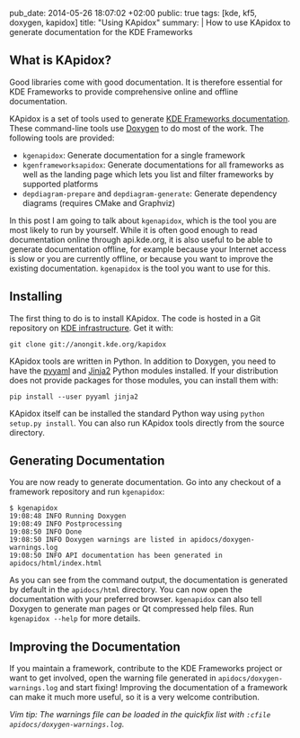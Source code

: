 pub_date: 2014-05-26 18:07:02 +02:00
public: true
tags: [kde, kf5, doxygen, kapidox]
title: "Using KApidox"
summary: |
    How to use KApidox to generate documentation for the KDE Frameworks

## What is KApidox?

Good libraries come with good documentation. It is therefore essential for KDE Frameworks to provide comprehensive online and offline documentation.

KApidox is a set of tools used to generate [KDE Frameworks documentation][ako]. These command-line tools use [Doxygen](http://doxygen.org) to do most of the work. The following tools are provided:

- `kgenapidox`: Generate documentation for a single framework
- `kgenframeworksapidox`: Generate documentations for all frameworks as well as the landing page which lets you list and filter frameworks by supported platforms
- `depdiagram-prepare` and `depdiagram-generate`: Generate dependency diagrams (requires CMake and Graphviz)

In this post I am going to talk about `kgenapidox`, which is the tool you are most likely to run by yourself. While it is often good enough to read documentation online through api.kde.org, it is also useful to be able to generate documentation offline, for example because your Internet access is slow or you are currently offline, or because you want to improve the existing documentation. `kgenapidox` is the tool you want to use for this.

## Installing

The first thing to do is to install KApidox. The code is hosted in a Git repository on [KDE infrastructure](http://quickgit.kde.org/?p=kapidox.git). Get it with:

```
git clone git://anongit.kde.org/kapidox
```

KApidox tools are written in Python. In addition to Doxygen, you need to have the [pyyaml][] and [Jinja2][] Python modules installed. If your distribution does not provide packages for those modules, you can install them with:

```
pip install --user pyyaml jinja2
```

KApidox itself can be installed the standard Python way using `python setup.py install`. You can also run KApidox tools directly from the source directory.

## Generating Documentation

You are now ready to generate documentation. Go into any checkout of a framework repository and run `kgenapidox`:

```
$ kgenapidox
19:08:48 INFO Running Doxygen
19:08:49 INFO Postprocessing
19:08:50 INFO Done
19:08:50 INFO Doxygen warnings are listed in apidocs/doxygen-warnings.log
19:08:50 INFO API documentation has been generated in apidocs/html/index.html
```

As you can see from the command output, the documentation is generated by default in the `apidocs/html` directory. You can now open the documentation with your preferred browser. `kgenapidox` can also tell Doxygen to generate man pages or Qt compressed help files. Run `kgenapidox --help` for more details.

## Improving the Documentation

If you maintain a framework, contribute to the KDE Frameworks project or want to get involved, open the warning file generated in `apidocs/doxygen-warnings.log` and start fixing! Improving the documentation of a framework can make it much more useful, so it is a very welcome contribution.

_Vim tip: The warnings file can be loaded in the quickfix list with `:cfile apidocs/doxygen-warnings.log`._

[ako]: http://api.kde.org/frameworks-api/frameworks5-apidocs
[pyyaml]: http://pyyaml.org
[Jinja2]: http://jinja.pocoo.org
